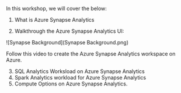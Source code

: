 In this workshop, we will cover the below:
1. What is Azure Synapse Analytics

2. Walkthrough the Azure Synapse Analytics UI:

![Synapse Background](Synapse Background.png)

Follow this video to create the Azure Synapse Analytics workspace on Azure.

3. SQL Analytics Worksload on Azure Synapse Analytics
4. Spark Analytics workload for Azure Synapse Analytics
5. Compute Options on Azure Synapse Analytics.
